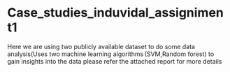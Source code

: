 # Case_studies_induvidal_assigniment1
Here we are using two publicly available dataset to do  some data analysis(Uses two machine learning algorithms (SVM,Random forest) to gain insights into the data
please refer the attached report for more details
